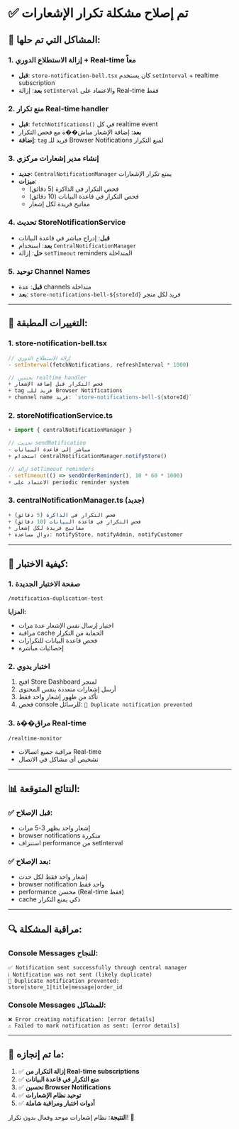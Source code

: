 # ✅ تم إصلاح مشكلة تكرار الإشعارات

## 🎯 **المشاكل التي تم حلها:**

### 1. **إزالة الاستطلاع الدوري + Real-time معاً**
- **قبل**: `store-notification-bell.tsx` كان يستخدم `setInterval` + realtime subscription
- **بعد**: إزالة `setInterval` والاعتماد على Real-time فقط

### 2. **منع تكرار Real-time handler**
- **قبل**: `fetchNotifications()` في كل realtime event
- **بعد**: إضافة الإشعار مباش��ة مع فحص التكرار
- **إضافة**: `tag` فريد للـ Browser Notifications لمنع التكرار

### 3. **إنشاء مدير إشعارات مركزي**
- **جديد**: `CentralNotificationManager` يمنع تكرار الإشعارات
- **ميزات**: 
  - فحص التكرار في الذاكرة (5 دقائق)
  - فحص التكرار في قاعدة البيانات (10 دقائق)
  - مفاتيح فريدة لكل إشعار

### 4. **تحديث StoreNotificationService**
- **قبل**: إدراج مباشر في قاعدة البيانات
- **بعد**: استخدام `CentralNotificationManager`
- **حل**: إزالة `setTimeout` reminders المتداخلة

### 5. **توحيد Channel Names**
- **قبل**: عدة channels متداخلة
- **بعد**: `store-notifications-bell-${storeId}` فريد لكل متجر

---

## 🔧 **التغييرات المطبقة:**

### 1. **store-notification-bell.tsx**
```typescript
// إزالة الاستطلاع الدوري
- setInterval(fetchNotifications, refreshInterval * 1000)

// تحسين realtime handler
+ فحص التكرار قبل إضافة الإشعار
+ tag فريد للـ Browser Notifications
+ channel name فريد: `store-notifications-bell-${storeId}`
```

### 2. **storeNotificationService.ts** 
```typescript
+ import { centralNotificationManager }

// تحديث sendNotification
- مباشر إلى قاعدة البيانات
+ استخدام centralNotificationManager.notifyStore()

// إزالة setTimeout reminders
- setTimeout(() => sendOrderReminder(), 10 * 60 * 1000)
+ الاعتماد على periodic reminder system
```

### 3. **centralNotificationManager.ts** (جديد)
```typescript
+ فحص التكرار في الذاكرة (5 دقائق)
+ فحص التكرار في قاعدة البيانات (10 دقائق)
+ مفاتيح فريدة لكل إشعار
+ دوال مساعدة: notifyStore, notifyAdmin, notifyCustomer
```

---

## 🧪 **كيفية الاختبار:**

### 1. **صفحة الاختبار الجديدة**
```
/notification-duplication-test
```

**المزايا:**
- اختبار إرسال نفس الإشعار عدة مرات
- مراقبة cache الحماية من التكرار  
- فحص قاعدة البيانات للتكرارات
- إحصائيات مباشرة

### 2. **اختبار يدوي**
1. افتح Store Dashboard لمتجر
2. أرسل إشعارات متعددة بنفس المحتوى
3. تأكد من ظهور إشعار واحد فقط
4. فحص console للرسائل: `🚫 Duplicate notification prevented`

### 3. **مراق��ة Real-time**
```
/realtime-monitor
```
- مراقبة جميع اتصالات Real-time
- تشخيص أي مشاكل في الاتصال

---

## 📊 **النتائج المتوقعة:**

### ✅ **قبل الإصلاح:**
- إشعار واحد يظهر 3-5 مرات
- browser notifications متكررة
- استنزاف performance من setInterval

### ✅ **بعد الإصلاح:**
- إشعار واحد فقط لكل حدث
- browser notification واحد فقط
- performance محسن (Real-time فقط)
- cache ذكي يمنع التكرار

---

## 🔍 **مراقبة المشكلة:**

### Console Messages للنجاح:
```
✅ Notification sent successfully through central manager
ℹ️ Notification was not sent (likely duplicate)
🚫 Duplicate notification prevented: store|store_1|title|message|order_id
```

### Console Messages للمشاكل:
```
❌ Error creating notification: [error details]
⚠️ Failed to mark notification as sent: [error details]
```

---

## 🚀 **ما تم إنجازه:**

1. ✅ **إزالة التكرار من Real-time subscriptions**
2. ✅ **منع التكرار في قاعدة البيانات** 
3. ✅ **تحسين Browser Notifications**
4. ✅ **توحيد نظام الإشعارات**
5. ✅ **أدوات اختبار ومراقبة شاملة**

**النتيجة**: نظام إشعارات موحد وفعال بدون تكرار! 🎉
